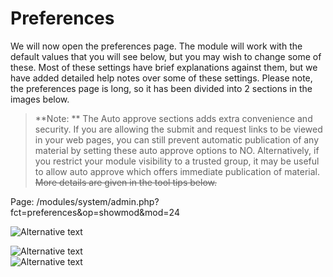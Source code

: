# Preferences


We will now open the preferences page. The module will work with the default values that you will see below, but you may wish to change some of these. Most of these settings have brief explanations against them, but we have added detailed help notes over some of these settings. Please note, the preferences page is long, so it has been divided into 2 sections in the images below.

>**Note: **
>The Auto approve sections adds extra convenience and security. If you are allowing the submit and request links to be viewed in your web pages, you can still prevent automatic publication of any material by setting these auto approve options to NO. Alternatively, if you restrict your module visibility to a trusted group, it may be useful to allow auto approve which offers immediate publication of material. ~~More details are given in the tool tips below.~~


Page: /modules/system/admin.php?fct=preferences&op=showmod&mod=24

![Alternative text](../assets/preferences.png)  

![Alternative text](../assets/preferences1.png)  
![Alternative text](../assets/preferences2.png)  


